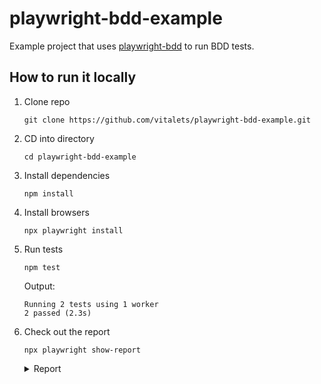# playwright-bdd-example

Example project that uses [playwright-bdd](https://github.com/vitalets/playwright-bdd) to run BDD tests.

## How to run it locally

1. Clone repo
   ```
   git clone https://github.com/vitalets/playwright-bdd-example.git
   ```

2. CD into directory
   ```
   cd playwright-bdd-example
   ```

2. Install dependencies
   ```
   npm install
   ```

3. Install browsers
   ```
   npx playwright install
   ```

4. Run tests
   ```
   npm test
   ```
   Output:
   ```
   Running 2 tests using 1 worker
   2 passed (2.3s)
   ```

5. Check out the report
   ```
   npx playwright show-report
   ```
   <details>
     <summary>Report</summary>
     <img src="https://github.com/vitalets/playwright-bdd/assets/1473072/4e2e4803-118a-40bd-a583-7dbe93b9ffd2"/>
   </details>